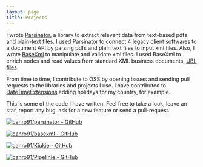 ```yaml
---
layout: page
title: Projects
---
```


I wrote [Parsinator](https://github.com/canro91/Parsinator), a library to extract relevant data from text-based pdfs and plain-text files. I used Parsinator to connect 4 legacy client softwares to a document API by parsing pdfs and plain text files to input xml files. Also, I wrote [BaseXml](https://github.com/canro91/BaseXml) to manipulate and validate xml files. I used BaseXml to enrich nodes and read values from standard XML business documents, [UBL files](https://en.wikipedia.org/wiki/Universal_Business_Language).

From time to time, I contribute to OSS by opening issues and sending pull requests to the libraries and projects I use. I have contributed to [DateTimeExtensions](https://github.com/joaomatossilva/DateTimeExtensions) adding holidays for my country, for example.

This is some of the code I have written. Feel free to take a look, leave an star, report any bug, ask for a new feature or send a pull-request.

[![canro91/parsinator - GitHub](https://gh-card.dev/repos/canro91/parsinator.svg)](https://github.com/canro91/parsinator)

[![canro91/basexml - GitHub](https://gh-card.dev/repos/canro91/basexml.svg)](https://github.com/canro91/basexml)

[![canro91/Kiukie - GitHub](https://gh-card.dev/repos/canro91/Kiukie.svg)](https://github.com/canro91/Kiukie)

[![canro91/Pipelinie - GitHub](https://gh-card.dev/repos/canro91/Pipelinie.svg)](https://github.com/canro91/Pipelinie)
